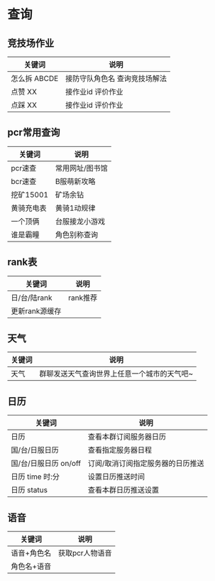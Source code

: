 # 查询

## 竞技场作业

| 关键词       | 说明                          |
| ------------ | ----------------------------- |
| 怎么拆 ABCDE | 接防守队角色名 查询竞技场解法 |
| 点赞 XX      | 接作业id 评价作业             |
| 点踩 XX      | 接作业id 评价作业             |

## pcr常用查询

| 关键词     | 说明            |
| ---------- | --------------- |
| pcr速查    | 常用网址/图书馆 |
| bcr速查    | B服萌新攻略     |
| 挖矿15001  | 矿场余钻        |
| 黄骑充电表 | 黄骑1动规律     |
| 一个顶俩   | 台服接龙小游戏  |
| 谁是霸瞳   | 角色别称查询    |

## rank表

| 关键词         | 说明     |
| -------------- | -------- |
| 日/台/陆rank   | rank推荐 |
| 更新rank源缓存 |          |

## 天气

| 关键词 | 说明                                        |
| ------ | ------------------------------------------- |
| 天气   | 群聊发送天气查询世界上任意一个城市的天气吧~ |

## 日历

| 关键词                | 说明                              |
| --------------------- | --------------------------------- |
| 日历                  | 查看本群订阅服务器日历            |
| 国/台/日服日历        | 查看指定服务器日程                |
| 国/台/日服日历 on/off | 订阅/取消订阅指定服务器的日历推送 |
| 日历 time 时:分       | 设置日历推送时间                  |
| 日历 status           | 查看本群日历推送设置              |

## 语音

| 关键词      | 说明            |
| ----------- | --------------- |
| 语音+角色名 | 获取pcr人物语音 |
| 角色名+语音 |                 |

